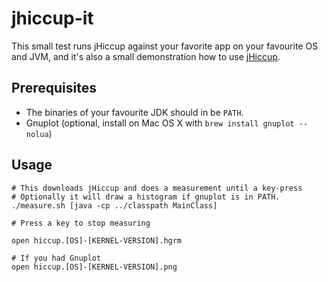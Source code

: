 jhiccup-it
==========

This small test runs jHiccup against your favorite app on your favourite OS and JVM, and it's also a small demonstration how to use [jHiccup](https://github.com/giltene/jHiccup).

## Prerequisites
- The binaries of your favourite JDK should in be `PATH`.
- Gnuplot (optional, install on Mac OS X with `brew install gnuplot --nolua`)

## Usage
```
# This downloads jHiccup and does a measurement until a key-press
# Optionally it will draw a histogram if gnuplot is in PATH.
./measure.sh [java -cp ../classpath MainClass]

# Press a key to stop measuring

open hiccup.[OS]-[KERNEL-VERSION].hgrm

# If you had Gnuplot
open hiccup.[OS]-[KERNEL-VERSION].png
```
